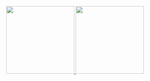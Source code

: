 <div align="center">
  <a href="https://github.com/cbrunomelo">
  <img height="180em" src="https://github-readme-stats.vercel.app/api?username=cbrunomelo&show_icons=true&theme=dracula&include_all_commits=true&count_private=true"/>
  <img height="180em" src="https://github-readme-stats.vercel.app/api/top-langs/?username=cbrunomelo&layout=compact&langs_count=7&theme=dracula"/>
</div>
